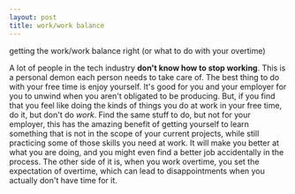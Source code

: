 ```yaml
---
layout: post
title: work/work balance
---
```

getting the work/work balance right (or what to do with your overtime)

A lot of people in the tech industry **don't know how to stop working**. This is a personal demon each person needs to take care of. The best thing to do with your free time is enjoy yourself. It's good for you and your employer for you to unwind when you aren't obligated to be producing. But, if you find that you feel like doing the kinds of things you do at work in your free time, do it, but don't do _work_. Find the same stuff to do, but not for your employer, this has the amazing benefit of getting yourself to learn something that is not in the scope of your current projects, while still practicing some of those skills you need at work. It will make you better at what you are doing, and you might even find a better job accidentally in the process. The other side of it is, when you work overtime, you set the expectation of overtime, which can lead to disappointments when you actually don't have time for it.
